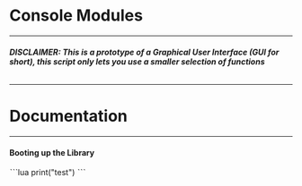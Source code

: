 # Console Modules
------
###### **DISCLAIMER: This is a prototype of a Graphical User Interface (GUI for short), this script only lets you use a smaller selection of functions**
------
# Documentation
------

#### Booting up the Library
ˋˋˋlua
print("test")
ˋˋˋ
